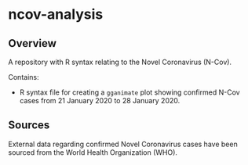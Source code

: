 # ncov-analysis

## Overview

A repository with R syntax relating to the Novel Coronavirus (N-Cov).

Contains:

* R syntax file for creating a `gganimate` plot showing confirmed N-Cov cases from 21 January 2020 to 28 January 2020.

## Sources

External data regarding confirmed Novel Coronavirus cases have been sourced from the World Health Organization (WHO).
